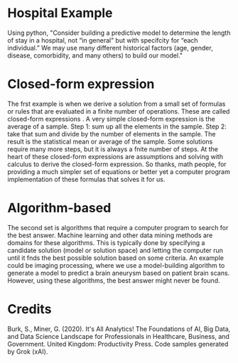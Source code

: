 # Hospital Example
Using python, "Consider building a predictive model to determine the length of stay in a hospital, not “in general” but with specifcity for “each individual.” We may use many different historical factors (age, gender, disease, comorbidity, and many others) to build our model."

# Closed-form expression
The frst example  is when we derive a solution from a small set of formulas or rules that are evaluated in a finite number of operations. These are called closed-form expressions . A very simple closed-form expression is the average of a sample. Step 1: sum up all the elements in the sample. Step 2: take that sum and divide by the number of elements in the sample. The result is the statistical mean or average of the sample. Some solutions require many more steps, but it is always a fnite number of steps. At the heart of these closed-form expressions are assumptions and solving with calculus to derive the closed-form expression. So thanks, math people, for providing a much simpler set of equations or better yet a computer program implementation of these formulas that solves it for us. 

# Algorithm-based
The second set  is algorithms that require a computer program to search for the best answer. Machine learning and other data mining methods are domains for these algorithms. This is typically done by specifying a candidate solution (model or solution space) and letting the computer run until it fnds the best possible solution based on some criteria. An example could be imaging processing, where we use a model-building algorithm to generate a model to predict a brain aneurysm based on patient brain scans. However, using these algorithms, the best answer might never be found. 

# Credits
Burk, S., Miner, G. (2020). It's All Analytics! The Foundations of AI, Big Data, and Data Science Landscape for Professionals in Healthcare, Business, and Government. United Kingdom: Productivity Press. Code samples generated by Grok (xAI).
